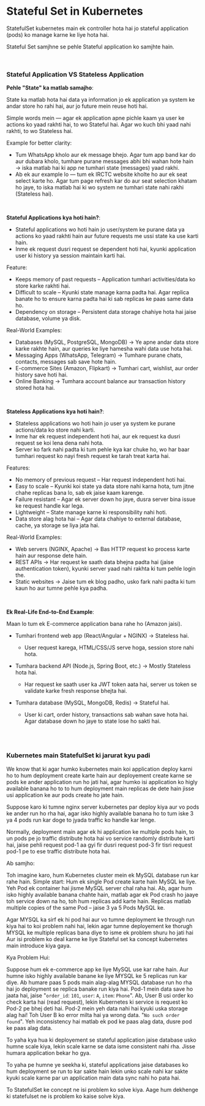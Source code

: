 # Stateful Set in Kubernetes

StatefulSet kubernetes main ek controller hota hai jo stateful application (pods) ko manage karne ke liye hota hai.

Stateful Set samjhne se pehle Stateful application ko samjhte hain.

<br>

### Stateful Application VS Stateless Application

**Pehle "State" ka matlab samajho**:

State ka matlab hota hai data ya information jo ek application ya system ke andar store ho rahi hai, aur jo future mein reuse hoti hai.

Simple words mein — agar ek application apne pichle kaam ya user ke actions ko yaad rakhti hai, to wo Stateful hai. Agar wo kuch bhi yaad nahi rakhti, to wo Stateless hai.

Example for better clarity:
- Tum WhatsApp kholo aur ek message bhejo. Agar tum app band kar do aur dubara kholo, tumhare purane messages abhi bhi wahan hote hain → iska matlab hai ki app ne tumhari state (messages) yaad rakhi.
- Ab ek aur example lo — tum ek IRCTC website kholte ho aur ek seat select karte ho. Agar tum page refresh kar do aur seat selection khatam ho jaye, to iska matlab hai ki wo system ne tumhari state nahi rakhi (Stateless hai).

<br>

**Stateful Applications kya hoti hain?**:
- Stateful applications wo hoti hain jo user/system ke purane data ya actions ko yaad rakhti hain aur future requests me ussi state ka use karti hain.
- Inme ek request dusri request se dependent hoti hai, kyunki application user ki history ya session maintain karti hai.

Feature:
- Keeps memory of past requests – Application tumhari activities/data ko store karke rakhti hai.
- Difficult to scale – Kyunki state manage karna padta hai. Agar replica banate ho to ensure karna padta hai ki sab replicas ke paas same data ho.
- Dependency on storage – Persistent data storage chahiye hota hai jaise database, volume ya disk.

Real-World Examples:
- Databases (MySQL, PostgreSQL, MongoDB) → Ye apne andar data store karke rakhte hain, aur queries ke liye hamesha wahi data use hota hai.
- Messaging Apps (WhatsApp, Telegram) → Tumhare purane chats, contacts, messages sab save hote hain.
- E-commerce Sites (Amazon, Flipkart) → Tumhari cart, wishlist, aur order history save hoti hai.
- Online Banking → Tumhara account balance aur transaction history stored hota hai.

<br>

**Stateless Applications kya hoti hain?**:
- Stateless applications wo hoti hain jo user ya system ke purane actions/data ko store nahi karti.
- Inme har ek request independent hoti hai, aur ek request ka dusri request se koi lena dena nahi hota.
- Server ko fark nahi padta ki tum pehle kya kar chuke ho, wo har baar tumhari request ko nayi fresh request ke tarah treat karta hai.

Features:
- No memory of previous request – Har request independent hoti hai.
- Easy to scale – Kyunki koi state ya data store nahi karna hota, tum jitne chahe replicas bana lo, sab ek jaise kaam karenge.
- Failure resistant – Agar ek server down ho jaye, dusra server bina issue ke request handle kar lega.
- Lightweight – State manage karne ki responsibility nahi hoti.
- Data store alag hota hai – Agar data chahiye to external database, cache, ya storage se liya jata hai.

Real-World Examples:
- Web servers (NGINX, Apache) → Bas HTTP request ko process karte hain aur response dete hain.
- REST APIs → Har request ke saath data bhejna padta hai (jaise authentication token), kyunki server yaad nahi rakhta ki tum pehle login the.
- Static websites → Jaise tum ek blog padho, usko fark nahi padta ki tum kaun ho aur tumne pehle kya padha.

<br>

**Ek Real-Life End-to-End Example**:

Maan lo tum ek E-commerce application bana rahe ho (Amazon jaisi).
- Tumhari frontend web app (React/Angular + NGINX) → Stateless hai.
  - User request karega, HTML/CSS/JS serve hoga, session store nahi hota.
    
- Tumhara backend API (Node.js, Spring Boot, etc.) → Mostly Stateless hota hai.
  - Har request ke saath user ka JWT token aata hai, server us token se validate karke fresh response bhejta hai.

- Tumhara database (MySQL, MongoDB, Redis) → Stateful hai.
  - User ki cart, order history, transactions sab wahan save hota hai. Agar database down ho jaye to state lose ho sakti hai.
 
<br>
<br>

### Kubernetes main StatefulSet ki jarurat kyu padi

We know that ki agar humko kubernetes main koi application deploy karni ho to hum deployment create karte hain aur deployement create karne se pods ke ander application run ho jati hai, agar humko isi application ko higly available banana ho to to hum deployment main replicas de dete hain jisse usi application ke aur pods create ho jate hain.

Suppose karo ki tumne nginx server kubernetes par deploy kiya aur vo pods ke ander run ho rha hai, agar isko highly available banana ho to tum iske 3 ya 4 pods run kar doge to jyada traffic ko handle kar lenge.

Normally, deployment main agar ek hi application ke multiple pods hain, to un pods pe jo traffic distribute hota hai vo service randomly distribute karti hai, jaise pehli request pod-1 aa gyi fir dusri request pod-3 fir tisri request pod-1 pe to ese traffic distribute hota hai.

Ab samjho:

Toh imagine karo, hum Kubernetes cluster mein ek MySQL database run kar rahe hain. Simple start: Hum ek single Pod create karte hain MySQL ke liye. Yeh Pod ek container hai jisme MySQL server chal raha hai. Ab, agar hum isko highly available banana chahte hain, matlab agar ek Pod crash ho jaaye toh service down na ho, toh hum replicas add karte hain. Replicas matlab multiple copies of the same Pod – jaise 3 ya 5 Pods MySQL ke.

Agar MYSQL ka sirf ek hi pod hai aur vo tumne deployment ke through run kiya hai to koi problem nahi hai, lekin agar tumne deployement ke thorugh MYSQL ke multiple replicas bana diye to isme ek problem shuru ho jati hai Aur isi problem ko deal karne ke liye Stateful set ka concept kubernetes main introduce kiya gaya.

Kya Problem Hui:

Suppose hum ek e-commerce app ke liye MySQL use kar rahe hain. Aur humne isko highly available banane ke liye MYSQL ke 5 replicas run kar diye. Ab humare paas 5 pods main alag-alag MYSQL database run ho rha hai jo deployment se replica banake run kiya hai. Pod-1 mein data save ho jaata hai, jaise "```order_id```: ```101```, ```user```: ```A```, ```item```: ```Phone```". Ab, User B usi order ko check karta hai (read request), lekin Kubernetes ki service is request ko Pod-2 pe bhej deti hai. Pod-2 mein yeh data nahi hai kyuki uska storage alag hai! Toh User B ko error milta hai ya wrong data. "```No such order found```". Yeh inconsistency hai matlab ek pod ke paas alag data, dusre pod ke paas alag data.

To yaha kya hua ki deployement se stateful application jaise database usko humne scale kiya, lekin scale karne se data isme consistent nahi rha. Jisse humara application bekar ho gya.

To yaha pe humne ye seekha ki, stateful applications jaise databases ko hum deployment se run to kar sakte hain lekin unko scale nahi kar sakte kyuki scale karne par un application main data sync nahi ho pata hai.

To StatefulSet ke concept ne isi problem ko solve kiya. Aage hum dekhenge ki statefulset ne is problem ko kaise solve kiya.

